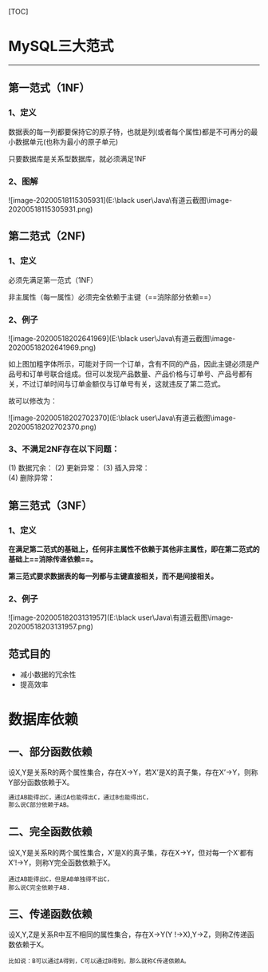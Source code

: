 [TOC]



# MySQL三大范式

------

## 第一范式（1NF）

### 1、定义

数据表的每一列都要保持它的原子特，也就是列(或者每个属性)都是不可再分的最小数据单元(也称为最小的原子单元)

只要数据库是关系型数据库，就必须满足1NF

### 2、图解

![image-20200518115305931](E:\black user\Java\有道云截图\image-20200518115305931.png)









## 第二范式（2NF)

### 1、定义

必须先满足第一范式（1NF）

非主属性（每一属性）必须完全依赖于主键（==消除部分依赖==）

### 2、例子

![image-20200518202641969](E:\black user\Java\有道云截图\image-20200518202641969.png)

如上图加粗字体所示，可能对于同一个订单，含有不同的产品，因此主键必须是产品号和订单号联合组成。但可以发现产品数量、产品价格与订单号、产品号都有关，不过订单时间与订单金额仅与订单号有关，这就违反了第二范式。

故可以修改为：

![image-20200518202702370](E:\black user\Java\有道云截图\image-20200518202702370.png)

### 3、不满足2NF存在以下问题：

(1) 数据冗余：
		(2) 更新异常：
		(3) 插入异常：	
		(4) 删除异常：
	





## 第三范式（3NF）

### 1、定义

**在满足第二范式的基础上，任何非主属性不依赖于其他非主属性，即在第二范式的基础上==消除传递依赖==。**

**第三范式要求数据表的每一列都与主键直接相关，而不是间接相关。**

### 2、例子

![image-20200518203131957](E:\black user\Java\有道云截图\image-20200518203131957.png)



## 范式目的

- 减小数据的冗余性
- 提高效率







# 数据库依赖

## 一、部分函数依赖

设X,Y是关系R的两个属性集合，存在X→Y，若X’是X的真子集，存在X’→Y，则称Y部分函数依赖于X。
		

```java
通过AB能得出C，通过A也能得出C，通过B也能得出C，
那么说C部分依赖于AB。
```



## 二、完全函数依赖

设X,Y是关系R的两个属性集合，X’是X的真子集，存在X→Y，但对每一个X’都有X’!→Y，则称Y完全函数依赖于X。

```
通过AB能得出C，但是AB单独得不出C，
那么说C完全依赖于AB.
```



## 三、传递函数依赖

设X,Y,Z是关系R中互不相同的属性集合，存在X→Y(Y !→X),Y→Z，则称Z传递函数依赖于X。

```
比如说：B可以通过A得到，C可以通过B得到，那么就称C传递依赖A。
```



















